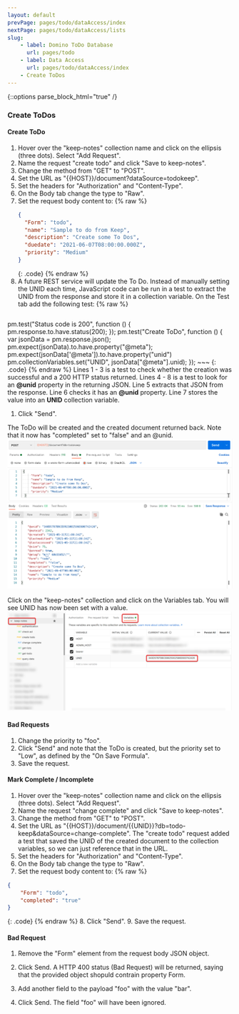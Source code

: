 ```yaml
---
layout: default
prevPage: pages/todo/dataAccess/index
nextPage: pages/todo/dataAccess/lists
slug:
    - label: Domino ToDo Database
      url: pages/todo
    - label: Data Access
      url: pages/todo/dataAccess/index
    - Create ToDos
---
```


{::options parse_block_html="true" /}

### Create ToDos

#### Create ToDo

1. Hover over the "keep-notes" collection name and click on the ellipsis (three dots). Select "Add Request".
1. Name the request "create todo" and click "Save to keep-notes".
1. Change the method from "GET" to "POST".
1. Set the URL as "&#123;&#123;HOST&#125;&#125;/document?dataSource=todokeep".
1. Set the headers for "Authorization" and "Content-Type".
1. On the Body tab change the type to "Raw".
1. Set the request body content to:
    {% raw %}
    ~~~json
    {
      "Form": "todo",
      "name": "Sample to do from Keep",
      "description": "Create some To Dos",
      "duedate": "2021-06-07T08:00:00.000Z",
      "priority": "Medium"
    }
    ~~~
    {: .code}
    {% endraw %}
1. A future REST service will update the To Do. Instead of manually setting the UNID each time, JavaScript code can be run in a test to extract the UNID from the response and store it in a collection variable. On the Test tab add the following test:
    {% raw %}
     ~~~javascript
pm.test("Status code is 200", function () {
    pm.response.to.have.status(200);
});
pm.test("Create ToDo", function () {
    var jsonData = pm.response.json();
    pm.expect(jsonData).to.have.property("@meta");
    pm.expect(jsonData['@meta']).to.have.property("unid")
    pm.collectionVariables.set("UNID", jsonData["@meta"].unid);
});
    ~~~
    {: .code}
    {% endraw %}
    Lines 1 - 3 is a test to check whether the creation was successful and a 200 HTTP status returned. Lines 4 - 8 is a test to look for an **@unid** property in the returning JSON. Line 5 extracts that JSON from the response. Line 6 checks it has an **@unid** property. Line 7 stores the value into an **UNID** collection variable.
1. Click "Send".

The ToDo will be created and the created document returned back. Note that it now has "completed" set to "false" and an @unid.
   ![Create ToDo](../images/dataAccess/create-todo.png)

Click on the "keep-notes" collection and click on the Variables tab. You will see UNID has now been set with a value.
   ![Collection Variables](../images/dataAccess/collection-vars.png)

#### Bad Requests

1. Change the priority to "foo".
1. Click "Send" and note that the ToDo is created, but the priority set to "Low", as defined by the "On Save Formula".
1. Save the request.

#### Mark Complete / Incomplete

1. Hover over the "keep-notes" collection name and click on the ellipsis (three dots). Select "Add Request".
2. Name the request "change complete" and click "Save to keep-notes".
3. Change the method from "GET" to "POST".
4. Set the URL as "&#123;&#123;HOST&#125;&#125;/document/{{UNID}}?db=todo-keep&dataSource=change-complete". The "create todo" request added a test that saved the UNID of the created document to the collection variables, so we can just reference that in the URL.
5. Set the headers for "Authorization" and "Content-Type".
6. On the Body tab change the type to "Raw".
7. Set the request body content to:
  {% raw %}
  ~~~json
  {
      "Form": "todo",
      "completed": "true"
  }
  ~~~
  {: .code}
  {% endraw %}
8. Click "Send".
9. Save the request.

#### Bad Request

1. Remove the "Form" element from the request body JSON object.
1. Click Send. A HTTP 400 status (Bad Request) will be returned, saying that the provided object shopuld contrain property Form.

1. Add another field to the payload "foo" with the value "bar".
1. Click Send. The field "foo" will have been ignored.
